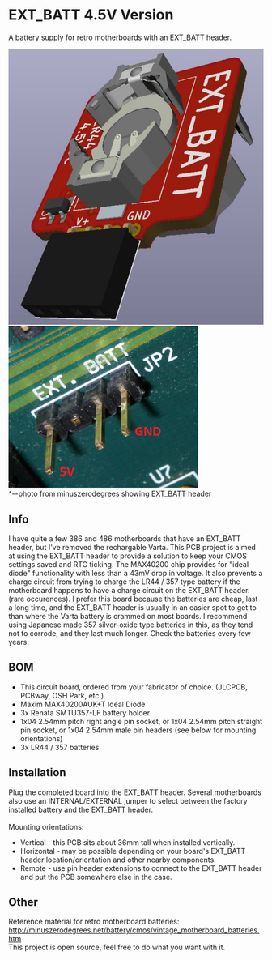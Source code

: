 # EXT_BATT 4.5V Version
A battery supply for retro motherboards with an EXT_BATT header.

![pic](pic.jpg)
\
![mobo](ext_batt.png)
\
^--photo from minuszerodegrees showing EXT_BATT header

## Info
I have quite a few 386 and 486 motherboards that have an EXT_BATT header, but I've removed the rechargable Varta. This PCB project is aimed at using the EXT_BATT header to provide a solution to keep your CMOS settings saved and RTC ticking. The MAX40200 chip provides for "ideal diode" functionality with less than a 43mV drop in voltage. It also prevents a charge circuit from trying to charge the LR44 / 357 type battery if the motherboard happens to have a charge circuit on the EXT_BATT header. (rare occurences). I prefer this board because the batteries are cheap, last a long time, and the EXT_BATT header is usually in an easier spot to get to than where the Varta battery is crammed on most boards. I recommend using Japanese made 357 silver-oxide type batteries in this, as they tend not to corrode, and they last much longer. Check the batteries every few years.

## BOM
* This circuit board, ordered from your fabricator of choice. (JLCPCB, PCBway, OSH Park, etc.)
* Maxim MAX40200AUK+T Ideal Diode
* 3x Renata SMTU357-LF battery holder
* 1x04 2.54mm pitch right angle pin socket, or 1x04 2.54mm pitch straight pin socket, or 1x04 2.54mm male pin headers (see below for mounting orientations)
* 3x LR44 / 357 batteries

## Installation
Plug the completed board into the EXT_BATT header. Several motherboards also use an INTERNAL/EXTERNAL jumper to select between the factory installed battery and the EXT_BATT header.
\
\
Mounting orientations:
* Vertical - this PCB sits about 36mm tall when installed vertically. 
* Horizontal - may be possible depending on your board's EXT_BATT header location/orientation and other nearby components.
* Remote - use pin header extensions to connect to the EXT_BATT header and put the PCB somewhere else in the case.

## Other
Reference material for retro motherboard batteries: http://minuszerodegrees.net/battery/cmos/vintage_motherboard_batteries.htm
\
This project is open source, feel free to do what you want with it.
